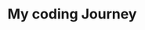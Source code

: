 ---
layout: "@layouts/BlogLayout.astro"
title: My coding Journey
createdAt: August 31 2022
description: Lorem ipsum dolor
durationReadInMins: 15
imageURL: https://images.unsplash.com/photo-1542831371-29b0f74f9713?ixlib=rb-1.2.1&ixid=MnwxMjA3fDB8MHxwaG90by1wYWdlfHx8fGVufDB8fHx8&auto=format&fit=crop&w=1170&q=80
---